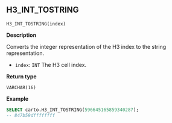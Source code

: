 ## H3_INT_TOSTRING

```sql:signature
H3_INT_TOSTRING(index)
```

**Description**

Converts the integer representation of the H3 index to the string representation.

* `index`: `INT` The H3 cell index.

**Return type**

`VARCHAR(16)`

**Example**

```sql
SELECT carto.H3_INT_TOSTRING(596645165859340287);
-- 847b59dffffffff
```
